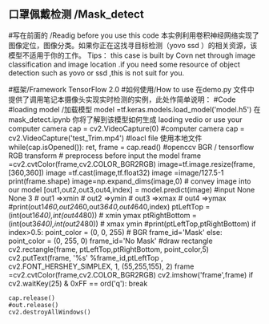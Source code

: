 ## 口罩佩戴检测 /Mask_detect
#写在前面的 /Readig before you use this code
本实例利用卷积神经网络实现了图像定位，图像分类。如果你正在这找寻目标检测（yovo ssd ）的相关资源，该模型不适用于你的工作。
Tips： this case is built by Covn net  through image classification  and image location .if you need some resource of object detection such as yovo or ssd ,this is not suit for you.

#框架/Framework
TensorFlow  2.0
#如何使用/How to use
	在demo.py 文件中提供了调用笔记本摄像头实现实时检测的实例，此处作简单说明：
#Code
	#loading model /加载模型
     model =tf.keras.models.load_model('model.h5')  在mask_detect.ipynb 你将了解到该模型如何生成
    laoding vedio or use your computer camera
    cap = cv2.VideoCapture(0)    #computer camera
	cap = cv2.VideoCapture('test_Trim.mp4')   #loacl file  使用本地文件
	while(cap.isOpened()):
    ret, frame = cap.read()
        #openccv BGR / tensorflow RGB transform
        # preprocess before input the model
    frame =cv2.cvtColor(frame,cv2.COLOR_BGR2RGB)
    image=tf.image.resize(frame,[360,360])
    image =tf.cast(image,tf.float32)
    image =image/127.5-1
    print(frame.shape)
    image=np.expand_dims(image,0)
    # convey image into our model
    [out1,out2,out3,out4,index]  = model.predict(image)  #input None None 3 
    # out1 =>xmin
    # out2 =>ymin
    # out3 =>xmax
    # out4 =>ymax
    #print(out1*460,out2*460,out3*640,out4*640,index)
    ptLeftTop = (int(out1*640),int(out4*480))   # xmin ymax
    ptRightBottom = (int(out3*640),int(out2*480)) # xmax ymin
    #print(ptLeftTop,ptRightBottom)
    if index>0.5:
        point_color = (0, 0, 255) # BGR
        frame_id='Mask'
    else:
        point_color = (0, 255, 0)
        frame_id='No Mask'
    #draw rectangle
    cv2.rectangle(frame, ptLeftTop,ptRightBottom, point_color,5)
    cv2.putText(frame, '%s' %frame_id,ptLeftTop , cv2.FONT_HERSHEY_SIMPLEX, 1, (55,255,155), 2)
    frame =cv2.cvtColor(frame,cv2.COLOR_BGR2RGB)
    cv2.imshow('frame',frame)
    if cv2.waitKey(25) & 0xFF == ord('q'):
        break

	cap.release()
	#out.release()
	cv2.destroyAllWindows()



